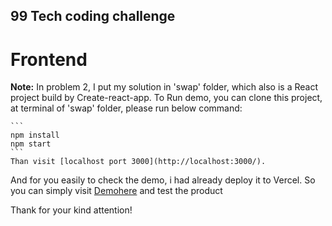 ## 99 Tech coding challenge
# Frontend

**Note:**
    In problem 2, I put my solution in 'swap' folder, which also is a React project build by Create-react-app.
    To Run demo, you can clone this project, at terminal of 'swap' folder, please run below command:

    ```
    npm install
    npm start
    ```
    Than visit [localhost port 3000](http://localhost:3000/). 

And for you easily to check the demo, i had already deploy it to Vercel. 
So you can simply visit [Demohere](https://99tech-demo.vercel.app) and test the product

Thank for your kind attention!


